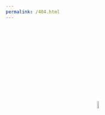```yaml
---
permalink: /404.html
---
```

<div class="container" style="padding:5vh;display:flex;flex-direction:row;justify-content:center;align-items:center">
    <a href="https://yjaju.github.io/yashvijaju/"><img src="/yashvijaju/404.png" style="width:50%;height:auto"/></a>
</div>
